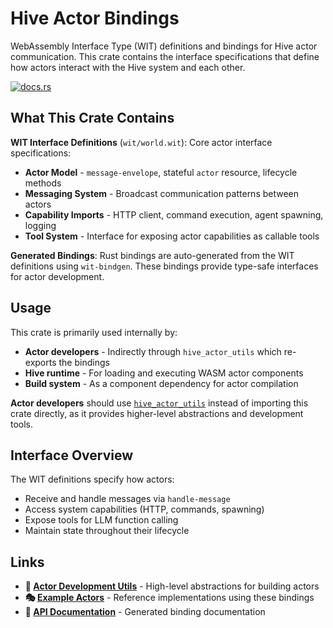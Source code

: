 # Hive Actor Bindings

WebAssembly Interface Type (WIT) definitions and bindings for Hive actor communication. This crate contains the interface specifications that define how actors interact with the Hive system and each other.

[![docs.rs](https://docs.rs/hive_actor_bindings/badge.svg)](https://docs.rs/hive_actor_bindings)

## What This Crate Contains

**WIT Interface Definitions** (`wit/world.wit`): Core actor interface specifications:
- **Actor Model** - `message-envelope`, stateful `actor` resource, lifecycle methods
- **Messaging System** - Broadcast communication patterns between actors  
- **Capability Imports** - HTTP client, command execution, agent spawning, logging
- **Tool System** - Interface for exposing actor capabilities as callable tools

**Generated Bindings**: Rust bindings are auto-generated from the WIT definitions using `wit-bindgen`. These bindings provide type-safe interfaces for actor development.

## Usage

This crate is primarily used internally by:
- **Actor developers** - Indirectly through `hive_actor_utils` which re-exports the bindings
- **Hive runtime** - For loading and executing WASM actor components
- **Build system** - As a component dependency for actor compilation

**Actor developers** should use [`hive_actor_utils`](../hive_actor_utils/) instead of importing this crate directly, as it provides higher-level abstractions and development tools.

## Interface Overview

The WIT definitions specify how actors:
- Receive and handle messages via `handle-message`
- Access system capabilities (HTTP, commands, spawning)
- Expose tools for LLM function calling
- Maintain state throughout their lifecycle

## Links

- **🔧 [Actor Development Utils](../hive_actor_utils/)** - High-level abstractions for building actors
- **🎭 [Example Actors](../../actors/)** - Reference implementations using these bindings
- **📖 [API Documentation](https://docs.rs/hive_actor_bindings)** - Generated binding documentation

